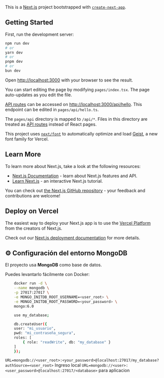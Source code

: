 This is a [Next.js](https://nextjs.org) project bootstrapped with [`create-next-app`](https://nextjs.org/docs/pages/api-reference/create-next-app).

## Getting Started

First, run the development server:

```bash
npm run dev
# or
yarn dev
# or
pnpm dev
# or
bun dev
```

Open [http://localhost:3000](http://localhost:3000) with your browser to see the result.

You can start editing the page by modifying `pages/index.tsx`. The page auto-updates as you edit the file.

[API routes](https://nextjs.org/docs/pages/building-your-application/routing/api-routes) can be accessed on [http://localhost:3000/api/hello](http://localhost:3000/api/hello). This endpoint can be edited in `pages/api/hello.ts`.

The `pages/api` directory is mapped to `/api/*`. Files in this directory are treated as [API routes](https://nextjs.org/docs/pages/building-your-application/routing/api-routes) instead of React pages.

This project uses [`next/font`](https://nextjs.org/docs/pages/building-your-application/optimizing/fonts) to automatically optimize and load [Geist](https://vercel.com/font), a new font family for Vercel.

## Learn More

To learn more about Next.js, take a look at the following resources:

- [Next.js Documentation](https://nextjs.org/docs) - learn about Next.js features and API.
- [Learn Next.js](https://nextjs.org/learn-pages-router) - an interactive Next.js tutorial.

You can check out [the Next.js GitHub repository](https://github.com/vercel/next.js) - your feedback and contributions are welcome!

## Deploy on Vercel

The easiest way to deploy your Next.js app is to use the [Vercel Platform](https://vercel.com/new?utm_medium=default-template&filter=next.js&utm_source=create-next-app&utm_campaign=create-next-app-readme) from the creators of Next.js.

Check out our [Next.js deployment documentation](https://nextjs.org/docs/pages/building-your-application/deploying) for more details.

## ⚙️ Configuración del entorno MongoDB

El proyecto usa **MongoDB** como base de datos.

Puedes levantarlo fácilmente con Docker:

```bash
    docker run -d \
    --name mongodb \
    -p 27017:27017 \
    -e MONGO_INITDB_ROOT_USERNAME=<user_root> \
    -e MONGO_INITDB_ROOT_PASSWORD=<your_password> \
    mongo:6.0
```

```bash
    use my_database;

    db.createUser({
    user: "mi_usuario",
    pwd: "mi_contraseña_segura",
    roles: [
        { role: "readWrite", db: "my_database" }
    ]
    });
```

`URL=mongodb://<user_root>:<your_password>@localhost:27017/my_database?authSource=<user_root>` Ingreso local
`URL=mongodb://<user>:<user_password>@localhost:27017/<database>` para aplicacion
